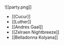 ![[party.png]]
* [[Cucur]]
* [[Luther]]
* [[Andres Gaal]]
* [[Zelraen Nightbreeze]]
* [[Belladonna Kolyana]]